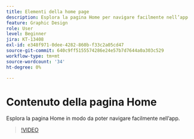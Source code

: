 ```yaml
---
title: Elementi della home page
description: Esplora la pagina Home per navigare facilmente nell’app
feature: Graphic Design
role: User
level: Beginner
jira: KT-13408
exl-id: e348f971-0dee-4282-860b-f33c2a05cd47
source-git-commit: 640c9ff5155574286e24e57b7d7644a0a303c529
workflow-type: tm+mt
source-wordcount: '34'
ht-degree: 0%

---
```


# Contenuto della pagina Home

Esplora la pagina Home in modo da poter navigare facilmente nell’app.

>[!VIDEO](https://video.tv.adobe.com/v/3426924?quality=12&learn=on&hidetitle=true)
